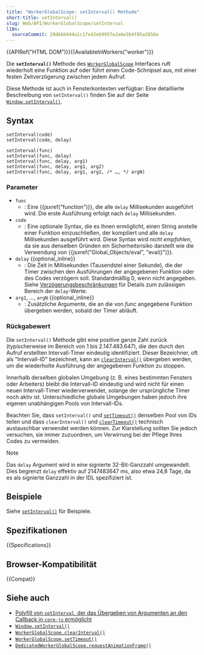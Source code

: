 ```yaml
---
title: "WorkerGlobalScope: setInterval() Methode"
short-title: setInterval()
slug: Web/API/WorkerGlobalScope/setInterval
l10n:
  sourceCommit: 29d6bb944a1c1fe42eb9957e2a6e5b4f85a2656e
---
```


{{APIRef("HTML DOM")}}{{AvailableInWorkers("worker")}}

Die **`setInterval()`** Methode des [`WorkerGlobalScope`](/de/docs/Web/API/WorkerGlobalScope) Interfaces ruft wiederholt eine Funktion auf oder führt einen Code-Schnipsel aus, mit einer festen Zeitverzögerung zwischen jedem Aufruf.

Diese Methode ist auch in Fensterkontexten verfügbar: Eine detaillierte Beschreibung von `setInterval()` finden Sie auf der Seite [`Window.setInterval()`](/de/docs/Web/API/Window/setInterval).

## Syntax

```js-nolint
setInterval(code)
setInterval(code, delay)

setInterval(func)
setInterval(func, delay)
setInterval(func, delay, arg1)
setInterval(func, delay, arg1, arg2)
setInterval(func, delay, arg1, arg2, /* …, */ argN)
```

### Parameter

- `func`
  - : Eine {{jsxref("function")}}, die alle `delay` Millisekunden ausgeführt wird. Die erste Ausführung erfolgt nach `delay` Millisekunden.
- `code`
  - : Eine optionale Syntax, die es Ihnen ermöglicht, einen String anstelle einer Funktion einzuschließen, der kompiliert und alle `delay` Millisekunden ausgeführt wird.
    Diese Syntax wird _nicht empfohlen_, da sie aus denselben Gründen ein Sicherheitsrisiko darstellt wie die Verwendung von {{jsxref("Global_Objects/eval", "eval()")}}.
- `delay` {{optional_inline}}
  - : Die Zeit in Millisekunden (Tausendstel einer Sekunde), die der Timer zwischen den Ausführungen der angegebenen Funktion oder des Codes verzögern soll. Standardmäßig 0, wenn nicht angegeben.
    Siehe [Verzögerungsbeschränkungen](/de/docs/Web/API/Window/setInterval#delay_restrictions) für Details zum zulässigen Bereich der `delay`-Werte.
- `arg1`, …, `argN` {{optional_inline}}
  - : Zusätzliche Argumente, die an die von _func_ angegebene Funktion übergeben werden, sobald der Timer abläuft.

### Rückgabewert

Die `setInterval()` Methode gibt eine positive ganze Zahl zurück (typischerweise im Bereich von 1 bis 2.147.483.647), die den durch den Aufruf erstellten Intervall-Timer eindeutig identifiziert. Dieser Bezeichner, oft als "Intervall-ID" bezeichnet, kann an [`clearInterval()`](/de/docs/Web/API/Window/clearInterval) übergeben werden, um die wiederholte Ausführung der angegebenen Funktion zu stoppen.

Innerhalb derselben globalen Umgebung (z. B. eines bestimmten Fensters oder Arbeiters) bleibt die Intervall-ID eindeutig und wird nicht für einen neuen Intervall-Timer wiederverwendet, solange der ursprüngliche Timer noch aktiv ist. Unterschiedliche globale Umgebungen haben jedoch ihre eigenen unabhängigen Pools von Intervall-IDs.

Beachten Sie, dass `setInterval()` und [`setTimeout()`](/de/docs/Web/API/Window/setTimeout) denselben Pool von IDs teilen und dass `clearInterval()` und [`clearTimeout()`](/de/docs/Web/API/Window/clearTimeout) technisch austauschbar verwendet werden können.
Zur Klarstellung sollten Sie jedoch versuchen, sie immer zuzuordnen, um Verwirrung bei der Pflege Ihres Codes zu vermeiden.

> [!NOTE]
> Das `delay` Argument wird in eine signierte 32-Bit-Ganzzahl umgewandelt.
> Dies begrenzt `delay` effektiv auf 2147483647 ms, also etwa 24,8 Tage, da es als signierte Ganzzahl in der IDL spezifiziert ist.

## Beispiele

Siehe [`setInterval()`](/de/docs/Web/API/Window/setInterval) für Beispiele.

## Spezifikationen

{{Specifications}}

## Browser-Kompatibilität

{{Compat}}

## Siehe auch

- [Polyfill von `setInterval`, der das Übergeben von Argumenten an den Callback in `core-js` ermöglicht](https://github.com/zloirock/core-js#settimeout-and-setinterval)
- [`Window.setInterval()`](/de/docs/Web/API/Window/setInterval)
- [`WorkerGlobalScope.clearInterval()`](/de/docs/Web/API/WorkerGlobalScope/clearInterval)
- [`WorkerGlobalScope.setTimeout()`](/de/docs/Web/API/WorkerGlobalScope/setTimeout)
- [`DedicatedWorkerGlobalScope.requestAnimationFrame()`](/de/docs/Web/API/DedicatedWorkerGlobalScope/requestAnimationFrame)

